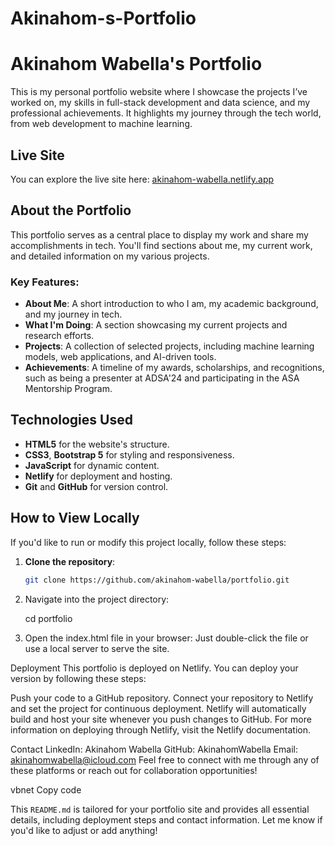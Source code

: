 # Akinahom-s-Portfolio
# Akinahom Wabella's Portfolio

This is my personal portfolio website where I showcase the projects I’ve worked on, my skills in full-stack development and data science, and my professional achievements. It highlights my journey through the tech world, from web development to machine learning.

## Live Site

You can explore the live site here: [akinahom-wabella.netlify.app](https://akinahom-wabella.netlify.app)

## About the Portfolio

This portfolio serves as a central place to display my work and share my accomplishments in tech. You'll find sections about me, my current work, and detailed information on my various projects.

### Key Features:

- **About Me**: A short introduction to who I am, my academic background, and my journey in tech.
- **What I'm Doing**: A section showcasing my current projects and research efforts.
- **Projects**: A collection of selected projects, including machine learning models, web applications, and AI-driven tools.
- **Achievements**: A timeline of my awards, scholarships, and recognitions, such as being a presenter at ADSA'24 and participating in the ASA Mentorship Program.

## Technologies Used

- **HTML5** for the website's structure.
- **CSS3**, **Bootstrap 5** for styling and responsiveness.
- **JavaScript** for dynamic content.
- **Netlify** for deployment and hosting.
- **Git** and **GitHub** for version control.

## How to View Locally

If you'd like to run or modify this project locally, follow these steps:

1. **Clone the repository**:
   ```bash
   git clone https://github.com/akinahom-wabella/portfolio.git
2. Navigate into the project directory:

     cd portfolio
3. Open the index.html file in your browser: Just double-click the file or use a local server to serve the site.


Deployment
This portfolio is deployed on Netlify. You can deploy your version by following these steps:

Push your code to a GitHub repository.
Connect your repository to Netlify and set the project for continuous deployment.
Netlify will automatically build and host your site whenever you push changes to GitHub.
For more information on deploying through Netlify, visit the Netlify documentation.

Contact
LinkedIn: Akinahom Wabella
GitHub: AkinahomWabella
Email: akinahomwabella@icloud.com
Feel free to connect with me through any of these platforms or reach out for collaboration opportunities!

vbnet
Copy code

This `README.md` is tailored for your portfolio site and provides all essential details, including deployment steps and contact information. Let me know if you'd like to adjust or add anything!





